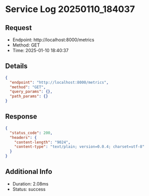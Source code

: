 # Service Log 20250110_184037

## Request
- Endpoint: http://localhost:8000/metrics
- Method: GET
- Time: 2025-01-10 18:40:37

## Details
```json
{
  "endpoint": "http://localhost:8000/metrics",
  "method": "GET",
  "query_params": {},
  "path_params": {}
}
```

## Response
```json
{
  "status_code": 200,
  "headers": {
    "content-length": "9024",
    "content-type": "text/plain; version=0.0.4; charset=utf-8"
  }
}
```

## Additional Info
- Duration: 2.08ms
- Status: success
